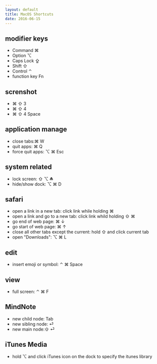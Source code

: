 ```yaml
---
layout: default
title: MacOS Shortcuts
date: 2016-06-15
---
```


## modifier keys
* Command ⌘
* Option ⌥
* Caps Lock ⇪
* Shift ⇧
* Control ⌃
* function key Fn

## screnshot
* ⌘ ⇧ 3
* ⌘ ⇧ 4
* ⌘ ⇧ 4 Space

## application manage
* close tabs:⌘ W
* quit apps: ⌘ Q
* force quit apps: ⌥ ⌘ Esc

## system related
* lock screen: ⇧ ⌥ ⏏
* hide/show dock: ⌥ ⌘ D

## safari
* open a link in a new tab: click link while holding ⌘
* open a link and go to a new tab: click link whild holding ⇧ ⌘
* go end of web page: ⌘ ↓
* go start of web page: ⌘ ↑
* close all other tabs except the current: hold ⇧ and click current tab
* open "Downloads": ⌥ ⌘ L

## edit
* insert emoji or symbol: ⌃ ⌘ Space

## view
* full screen: ⌃ ⌘ F

## MindNote
* new child node: Tab
* new sibling node: ⏎
* new main node:⇧ ⏎

## iTunes Media
* hold ⌥ and click iTunes icon on the dock to specify the itunes library
